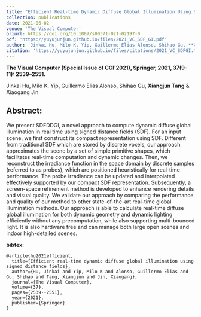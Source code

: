 ```yaml
---
title: "Efficient Real-time Dynamic Diffuse Global Illumination Using Signed Distance Fields"
collection: publications
date: 2021-06-02
venue: 'The Visual Computer'
oriurl: https://doi.org/10.1007/s00371-021-02197-0
pdf: 'https://yuyujunjun.github.io/files/2021_VC_SDF_GI.pdf'
author: 'Jinkai Hu, Milo K. Yip, Guillermo Elias Alonso, Shihao Gu, **Xiangjun Tang**, [Xiaogang Jin](http://www.cad.zju.edu.cn/home/jin/).'
citation: 'https://yuyujunjun.github.io/files/citations/2021_VC_SDFGI.txt'
---
```

**The Visual Computer (Special Issue of CGI'2021), Springer, 2021, 37(9-11): 2539–2551.**

Jinkai Hu, Milo K. Yip, Guillermo Elias Alonso, Shihao Gu, **Xiangjun Tang** & Xiaogang Jin



## Abstract:

We present SDFDDGI, a novel approach to compute dynamic diffuse global illumination in real time using signed distance fields (SDF). For an input scene, we first construct its compact representation using SDF. Different from traditional SDF which are stored by discrete voxels, our approach approximates the scene by a set of simple primitive shapes, which facilitates real-time computation and dynamic changes. Then, we reconstruct the irradiance function in the space domain by discrete samples (referred to as probes), which are positioned heuristically for real-time performance. The probe irradiance can be updated and interpolated effectively supported by our compact SDF representation. Subsequently, a screen-space refinement method is developed to enhance rendering details and visual quality. We validate our approach by comparing the performance and quality of our method to other state-of-the-art real-time global illumination methods. Our approach is able to calculate real-time diffuse global illumination for both dynamic geometry and dynamic lighting efficiently without any precomputation, while also supporting multi-bounced light. It is also hardware free and can manage both large open scenes and indoor high-detailed scenes.

**bibtex:**

```
@article{hu2021efficient,
  title={Efficient real-time dynamic diffuse global illumination using signed distance fields},
  author={Hu, Jinkai and Yip, Milo K and Alonso, Guillermo Elias and Gu, Shihao and Tang, Xiangjun and Jin, Xiaogang},
  journal={The Visual Computer},
  volume={37},
  pages={2539--2551},
  year={2021},
  publisher={Springer}
}
```